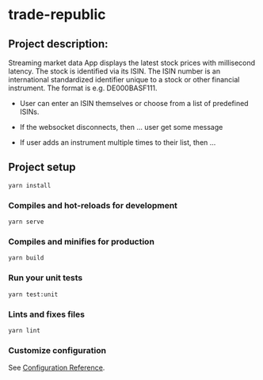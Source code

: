 # trade-republic

## Project description:

Streaming market data App displays the latest stock prices with millisecond latency. 
The stock is identified via its ISIN.
The ISIN number is an international standardized identifier unique to a stock or
other financial instrument. The format is e.g. DE000BASF111.

- User can enter an ISIN themselves or choose from a list of predefined ISINs.

- If the websocket disconnects, then ... user get some message

- If user adds an instrument multiple times to their list, then ...

## Project setup
```
yarn install
```

### Compiles and hot-reloads for development
```
yarn serve
```

### Compiles and minifies for production
```
yarn build
```

### Run your unit tests
```
yarn test:unit
```

### Lints and fixes files
```
yarn lint
```

### Customize configuration
See [Configuration Reference](https://cli.vuejs.org/config/).
